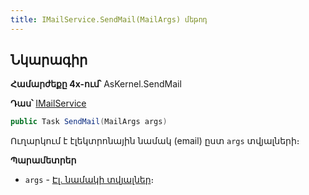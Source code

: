```yaml
---
title: IMailService.SendMail(MailArgs) մեթոդ  
---
```


## Նկարագիր

**Համարժեքը 4x-ում՝** AsKernel.SendMail

**Դաս՝** [IMailService](../IMailService.md)

```c#
public Task SendMail(MailArgs args)
```

Ուղարկում է էլեկտրոնային նամակ (email) ըստ `args` տվյալների։

**Պարամետրեր**

* `args` - [Էլ. նամակի տվյալներ](../../types/MailArgs.md)։
